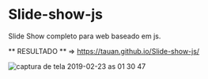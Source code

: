 # Slide-show-js
Slide Show completo para web baseado em js.

** RESULTADO ** => https://tauan.github.io/Slide-show-js/

![captura de tela 2019-02-23 as 01 30 47](https://user-images.githubusercontent.com/7758523/53281637-b5c07380-370a-11e9-950c-dc3f3053b789.png)
